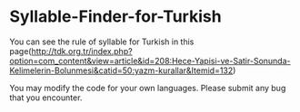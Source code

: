 # Syllable-Finder-for-Turkish

You can see the rule of syllable for Turkish in this page(http://tdk.org.tr/index.php?option=com_content&view=article&id=208:Hece-Yapisi-ve-Satir-Sonunda-Kelimelerin-Bolunmesi&catid=50:yazm-kurallar&Itemid=132)

You may modify the code for your own languages. Please submit any bug that you encounter.

